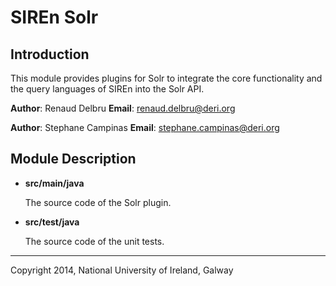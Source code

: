 # SIREn Solr

## Introduction

This module provides plugins for Solr to integrate the core functionality and
the query languages of SIREn into the Solr API.

**Author**: Renaud Delbru
**Email**: renaud.delbru@deri.org

**Author**: Stephane Campinas
**Email**: stephane.campinas@deri.org

## Module Description

* **src/main/java**

    The source code of the Solr plugin.

* **src/test/java**

    The source code of the unit tests.

- - -

Copyright 2014, National University of Ireland, Galway
